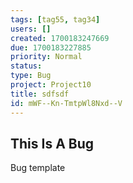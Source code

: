 ```yaml
---
tags: [tag55, tag34]
users: []
created: 1700183247669
due: 1700183227885
priority: Normal
status: 
type: Bug
project: Project10
title: sdfsdf
id: mWF--Kn-TmtpWl8Nxd--V
---
```

<!-- GENERATED WITH GITDOWN; DO NOT CHANGE -->

## This Is A Bug

Bug template